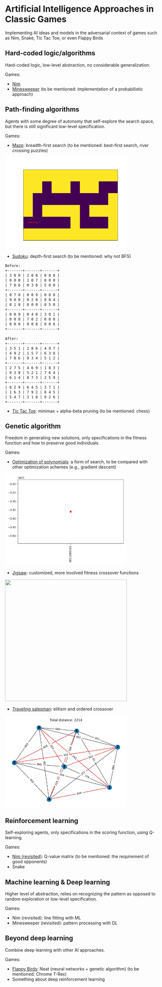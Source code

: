# Artificial Intelligence Approaches in Classic Games
 
Implementing AI ideas and models in the adversarial context of games such as
Nim, Snake, Tic Tac Toe, or even Flappy Birds
 
## Hard-coded logic/algorithms
 
Hard-coded logic, low-level abstraction, no considerable generalization.
 
Games:
- [Nim](https://github.com/KrisNguyen135/AI-Approaches/tree/master/HardCoded/Nim)
- [Minesweeper](https://github.com/KrisNguyen135/AI-Approaches/tree/master/HardCoded/MineSweeper)
(to be mentioned: implementation of a probabilistic approach)
 
## Path-finding algorithms
 
Agents with some degree of autonomy that self-explore the search space, but
there is still significant low-level specification.
 
Games:
- [Maze](https://github.com/KrisNguyen135/AI-Approaches/tree/master/PathFinding/Maze):
breadth-first search (to be mentioned: best-first search, river crossing puzzles)

<img src="https://github.com/KrisNguyen135/AI-Approaches/blob/master/Media/Maze/combined.gif" width="400" height="300"/>

- [Sudoku](https://github.com/KrisNguyen135/AI-Approaches/tree/master/PathFinding/Sudoku):
depth-first search (to be mentioned: why not BFS)
```
Before:
+-------+-------+-------+
| 3 0 0 | 2 0 0 | 0 0 0 |
| 0 0 0 | 1 0 7 | 0 0 0 |
| 7 0 6 | 0 3 0 | 5 0 0 |
+-------+-------+-------+
| 0 7 0 | 0 0 9 | 0 8 0 |
| 9 0 0 | 0 2 0 | 0 0 4 |
| 0 1 0 | 8 0 0 | 0 5 0 |
+-------+-------+-------+
| 0 0 9 | 0 4 0 | 3 0 1 |
| 0 0 0 | 7 0 2 | 0 0 0 |
| 0 0 0 | 0 0 8 | 0 0 6 |
+-------+-------+-------+

After:
+-------+-------+-------+
| 3 5 1 | 2 8 6 | 4 9 7 |
| 4 9 2 | 1 5 7 | 6 3 8 |
| 7 8 6 | 9 3 4 | 5 1 2 |
+-------+-------+-------+
| 2 7 5 | 4 6 9 | 1 8 3 |
| 9 3 8 | 5 2 1 | 7 6 4 |
| 6 1 4 | 8 7 3 | 2 5 9 |
+-------+-------+-------+
| 8 2 9 | 6 4 5 | 3 7 1 |
| 1 6 3 | 7 9 2 | 8 4 5 |
| 5 4 7 | 3 1 8 | 9 2 6 |
+-------+-------+-------+
```

- [Tic Tac Toe](https://github.com/KrisNguyen135/AI-Approaches/tree/master/PathFinding/TicTacToe):
minimax + alpha-beta pruning (to be mentioned: chess)
 
## Genetic algorithm
 
Freedom in generating new solutions, only specifications in the fitness
function and how to preserve good individuals.
 
Games:
- [Optimization of polynomials](https://github.com/KrisNguyen135/AI-Approaches/tree/master/GeneticAlgorithm/Optimization):
a form of search, to be compared with other optimization schemes (e.g., 
gradient descent)

<img src="https://github.com/KrisNguyen135/AI-Approaches/blob/master/Media/Optimization/combined.gif" width="400" height="300"/>

- [Jigsaw](https://github.com/KrisNguyen135/AI-Approaches/tree/master/GeneticAlgorithm/Jigsaw):
customized, more involved fitness crossover functions

<img src="https://github.com/KrisNguyen135/AI-Approaches/blob/master/Media/Jigsaw/combined.gif" width="400" height="400"/>

- [Traveling salesman](https://github.com/KrisNguyen135/AI-Approaches/tree/master/GeneticAlgorithm/TravelingSalesman):
elitism and ordered crossover
 
 <img src="https://github.com/KrisNguyen135/AI-Approaches/blob/master/Media/TravelingSalesman/combined.gif" width="400" height="300"/>
 
## Reinforcement learning
 
Self-exploring agents, only specifications in the scoring function, using
Q-learning.
 
Games: 
- [Nim (revisited)](https://github.com/KrisNguyen135/AI-Approaches/tree/master/ReinforcementLearning/Nim):
Q-value matrix (to be mentioned: the requirement of good opponents)
- Snake
 
## Machine learning & Deep learning
 
Higher level of abstraction, relies on recognizing the pattern as opposed to
random exploration or low-level specification. 
 
Games:
- Nim (revisited): line fitting with ML
- Minesweeper (revisited): pattern processing with DL
 
## Beyond deep learning
 
Combine deep learning with other AI approaches.
 
Games:
- [Flappy Birds](https://github.com/KrisNguyen135/AI-Approaches/tree/master/NEAT/Flappy):
Neat (neural networks + genetic algorithm) (to be mentioned: Chrome T-Rex)
- Something about deep reinforcement learning
